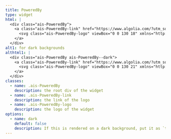 ```yaml
---
title: PoweredBy
type: widget
html: |
  <div class="ais-PoweredBy">
    <a class="ais-PoweredBy-link" href="https://www.algolia.com/?utm_source=react-instantsearch&amp;utm_medium=website&amp;utm_content=localhost&amp;utm_campaign=poweredby" target="_blank" aria-label="search by Algolia">
      <svg class="ais-PoweredBy-logo" viewBox="0 0 130 18" xmlns="http://www.w3.org/2000/svg"><defs><linearGradient x1="-36.868%" y1="134.936%" x2="129.432%" y2="-27.7%" id="a"><stop stop-color="#00AEFF" offset="0%"/><stop stop-color="#3369E7" offset="100%"/></linearGradient></defs><g fill="none" fill-rule="evenodd"><path d="M59.399.022h13.299a2.372 2.372 0 0 1 2.377 2.364V15.62a2.372 2.372 0 0 1-2.377 2.364H59.399a2.372 2.372 0 0 1-2.377-2.364V2.381A2.368 2.368 0 0 1 59.399.022z" fill="url(#a)"/><path d="M66.257 4.56c-2.815 0-5.1 2.272-5.1 5.078 0 2.806 2.284 5.072 5.1 5.072 2.815 0 5.1-2.272 5.1-5.078 0-2.806-2.279-5.072-5.1-5.072zm0 8.652c-1.983 0-3.593-1.602-3.593-3.574 0-1.972 1.61-3.574 3.593-3.574 1.983 0 3.593 1.602 3.593 3.574a3.582 3.582 0 0 1-3.593 3.574zm0-6.418v2.664c0 .076.082.131.153.093l2.377-1.226c.055-.027.071-.093.044-.147a2.96 2.96 0 0 0-2.465-1.487c-.055 0-.11.044-.11.104l.001-.001zm-3.33-1.956l-.312-.311a.783.783 0 0 0-1.106 0l-.372.37a.773.773 0 0 0 0 1.101l.307.305c.049.049.121.038.164-.011.181-.245.378-.479.597-.697.225-.223.455-.42.707-.599.055-.033.06-.109.016-.158h-.001zm5.001-.806v-.616a.781.781 0 0 0-.783-.779h-1.824a.78.78 0 0 0-.783.779v.632c0 .071.066.12.137.104a5.736 5.736 0 0 1 1.588-.223c.52 0 1.035.071 1.534.207a.106.106 0 0 0 .131-.104z" fill="#FFF"/><path d="M102.162 13.762c0 1.455-.372 2.517-1.123 3.193-.75.676-1.895 1.013-3.44 1.013-.564 0-1.736-.109-2.673-.316l.345-1.689c.783.163 1.819.207 2.361.207.86 0 1.473-.174 1.84-.523.367-.349.548-.866.548-1.553v-.349a6.374 6.374 0 0 1-.838.316 4.151 4.151 0 0 1-1.194.158 4.515 4.515 0 0 1-1.616-.278 3.385 3.385 0 0 1-1.254-.817 3.744 3.744 0 0 1-.811-1.351c-.192-.539-.29-1.504-.29-2.212 0-.665.104-1.498.307-2.054a3.925 3.925 0 0 1 .904-1.433 4.124 4.124 0 0 1 1.441-.926 5.31 5.31 0 0 1 1.945-.365c.696 0 1.337.087 1.961.191a15.86 15.86 0 0 1 1.588.332v8.456h-.001zm-5.954-4.206c0 .893.197 1.885.592 2.299.394.414.904.621 1.528.621.34 0 .663-.049.964-.142a2.75 2.75 0 0 0 .734-.332v-5.29a8.531 8.531 0 0 0-1.413-.18c-.778-.022-1.369.294-1.786.801-.411.507-.619 1.395-.619 2.223zm16.12 0c0 .719-.104 1.264-.318 1.858a4.389 4.389 0 0 1-.904 1.52c-.389.42-.854.746-1.402.975-.548.229-1.391.36-1.813.36-.422-.005-1.26-.125-1.802-.36a4.088 4.088 0 0 1-1.397-.975 4.486 4.486 0 0 1-.909-1.52 5.037 5.037 0 0 1-.329-1.858c0-.719.099-1.411.318-1.999.219-.588.526-1.09.92-1.509.394-.42.865-.741 1.402-.97a4.547 4.547 0 0 1 1.786-.338 4.69 4.69 0 0 1 1.791.338c.548.229 1.019.55 1.402.97.389.42.69.921.909 1.509.23.588.345 1.28.345 1.999h.001zm-2.191.005c0-.921-.203-1.689-.597-2.223-.394-.539-.948-.806-1.654-.806-.707 0-1.26.267-1.654.806-.394.539-.586 1.302-.586 2.223 0 .932.197 1.558.592 2.098.394.545.948.812 1.654.812.707 0 1.26-.272 1.654-.812.394-.545.592-1.166.592-2.098h-.001zm6.962 4.707c-3.511.016-3.511-2.822-3.511-3.274L113.583.926l2.142-.338v10.003c0 .256 0 1.88 1.375 1.885v1.792h-.001zm3.774 0h-2.153V5.072l2.153-.338v9.534zm-1.079-10.542c.718 0 1.304-.578 1.304-1.291 0-.714-.581-1.291-1.304-1.291-.723 0-1.304.578-1.304 1.291 0 .714.586 1.291 1.304 1.291zm6.431 1.013c.707 0 1.304.087 1.786.262.482.174.871.42 1.156.73.285.311.488.735.608 1.182.126.447.186.937.186 1.476v5.481a25.24 25.24 0 0 1-1.495.251c-.668.098-1.419.147-2.251.147a6.829 6.829 0 0 1-1.517-.158 3.213 3.213 0 0 1-1.178-.507 2.455 2.455 0 0 1-.761-.904c-.181-.37-.274-.893-.274-1.438 0-.523.104-.855.307-1.215.208-.36.487-.654.838-.883a3.609 3.609 0 0 1 1.227-.49 7.073 7.073 0 0 1 2.202-.103c.263.027.537.076.833.147v-.349c0-.245-.027-.479-.088-.697a1.486 1.486 0 0 0-.307-.583c-.148-.169-.34-.3-.581-.392a2.536 2.536 0 0 0-.915-.163c-.493 0-.942.06-1.353.131-.411.071-.75.153-1.008.245l-.257-1.749c.268-.093.668-.185 1.183-.278a9.335 9.335 0 0 1 1.66-.142l-.001-.001zm.181 7.731c.657 0 1.145-.038 1.484-.104v-2.168a5.097 5.097 0 0 0-1.978-.104c-.241.033-.46.098-.652.191a1.167 1.167 0 0 0-.466.392c-.121.169-.175.267-.175.523 0 .501.175.79.493.981.323.196.75.289 1.293.289h.001zM84.109 4.794c.707 0 1.304.087 1.786.262.482.174.871.42 1.156.73.29.316.487.735.608 1.182.126.447.186.937.186 1.476v5.481a25.24 25.24 0 0 1-1.495.251c-.668.098-1.419.147-2.251.147a6.829 6.829 0 0 1-1.517-.158 3.213 3.213 0 0 1-1.178-.507 2.455 2.455 0 0 1-.761-.904c-.181-.37-.274-.893-.274-1.438 0-.523.104-.855.307-1.215.208-.36.487-.654.838-.883a3.609 3.609 0 0 1 1.227-.49 7.073 7.073 0 0 1 2.202-.103c.257.027.537.076.833.147v-.349c0-.245-.027-.479-.088-.697a1.486 1.486 0 0 0-.307-.583c-.148-.169-.34-.3-.581-.392a2.536 2.536 0 0 0-.915-.163c-.493 0-.942.06-1.353.131-.411.071-.75.153-1.008.245l-.257-1.749c.268-.093.668-.185 1.183-.278a8.89 8.89 0 0 1 1.66-.142l-.001-.001zm.186 7.736c.657 0 1.145-.038 1.484-.104v-2.168a5.097 5.097 0 0 0-1.978-.104c-.241.033-.46.098-.652.191a1.167 1.167 0 0 0-.466.392c-.121.169-.175.267-.175.523 0 .501.175.79.493.981.318.191.75.289 1.293.289h.001zm8.682 1.738c-3.511.016-3.511-2.822-3.511-3.274L89.461.926l2.142-.338v10.003c0 .256 0 1.88 1.375 1.885v1.792h-.001z" fill="#182359"/><path d="M5.027 11.025c0 .698-.252 1.246-.757 1.644-.505.397-1.201.596-2.089.596-.888 0-1.615-.138-2.181-.414v-1.214c.358.168.739.301 1.141.397.403.097.778.145 1.125.145.508 0 .884-.097 1.125-.29a.945.945 0 0 0 .363-.779.978.978 0 0 0-.333-.747c-.222-.204-.68-.446-1.375-.725-.716-.29-1.221-.621-1.515-.994-.294-.372-.44-.82-.44-1.343 0-.655.233-1.171.698-1.547.466-.376 1.09-.564 1.875-.564.752 0 1.5.165 2.245.494l-.408 1.047c-.698-.294-1.321-.44-1.869-.44-.415 0-.73.09-.945.271a.89.89 0 0 0-.322.717c0 .204.043.379.129.524.086.145.227.282.424.411.197.129.551.299 1.063.51.577.24.999.464 1.268.671.269.208.466.442.591.704.125.261.188.569.188.924l-.001.002zm3.98 2.24c-.924 0-1.646-.269-2.167-.808-.521-.539-.782-1.281-.782-2.226 0-.97.242-1.733.725-2.288.483-.555 1.148-.833 1.993-.833.784 0 1.404.238 1.858.714.455.476.682 1.132.682 1.966v.682H7.357c.018.577.174 1.02.467 1.329.294.31.707.465 1.241.465.351 0 .678-.033.98-.099a5.1 5.1 0 0 0 .975-.33v1.026a3.865 3.865 0 0 1-.935.312 5.723 5.723 0 0 1-1.08.091l.002-.001zm-.231-5.199c-.401 0-.722.127-.964.381s-.386.625-.432 1.112h2.696c-.007-.491-.125-.862-.354-1.115-.229-.252-.544-.379-.945-.379l-.001.001zm7.692 5.092l-.252-.827h-.043c-.286.362-.575.608-.865.739-.29.131-.662.196-1.117.196-.584 0-1.039-.158-1.367-.473-.328-.315-.491-.761-.491-1.337 0-.612.227-1.074.682-1.386.455-.312 1.148-.482 2.079-.51l1.026-.032v-.317c0-.38-.089-.663-.266-.851-.177-.188-.452-.282-.824-.282-.304 0-.596.045-.876.134a6.68 6.68 0 0 0-.806.317l-.408-.902a4.414 4.414 0 0 1 1.058-.384 4.856 4.856 0 0 1 1.085-.132c.756 0 1.326.165 1.711.494.385.329.577.847.577 1.552v4.002h-.902l-.001-.001zm-1.88-.859c.458 0 .826-.128 1.104-.384.278-.256.416-.615.416-1.077v-.516l-.763.032c-.594.021-1.027.121-1.297.298s-.406.448-.406.814c0 .265.079.47.236.615.158.145.394.218.709.218h.001zm7.557-5.189c.254 0 .464.018.628.054l-.124 1.176a2.383 2.383 0 0 0-.559-.064c-.505 0-.914.165-1.227.494-.313.329-.47.757-.47 1.284v3.105h-1.262V7.218h.988l.167 1.047h.064c.197-.354.454-.636.771-.843a1.83 1.83 0 0 1 1.023-.312h.001zm4.125 6.155c-.899 0-1.582-.262-2.049-.787-.467-.525-.701-1.277-.701-2.259 0-.999.244-1.767.733-2.304.489-.537 1.195-.806 2.119-.806.627 0 1.191.116 1.692.349l-.381 1.015c-.534-.208-.974-.312-1.321-.312-1.028 0-1.542.682-1.542 2.046 0 .666.128 1.166.384 1.501.256.335.631.502 1.125.502a3.23 3.23 0 0 0 1.595-.419v1.101a2.53 2.53 0 0 1-.722.285 4.356 4.356 0 0 1-.932.086v.002zm8.277-.107h-1.268V9.506c0-.458-.092-.8-.277-1.026-.184-.226-.477-.338-.878-.338-.53 0-.919.158-1.168.475-.249.317-.373.848-.373 1.593v2.949h-1.262V4.801h1.262v2.122c0 .34-.021.704-.064 1.09h.081a1.76 1.76 0 0 1 .717-.666c.306-.158.663-.236 1.072-.236 1.439 0 2.159.725 2.159 2.175v3.873l-.001-.001zm7.649-6.048c.741 0 1.319.269 1.732.806.414.537.62 1.291.62 2.261 0 .974-.209 1.732-.628 2.275-.419.542-1.001.814-1.746.814-.752 0-1.336-.27-1.751-.811h-.086l-.231.704h-.945V4.801h1.262v1.987l-.021.655-.032.553h.054c.401-.591.992-.886 1.772-.886zm-.328 1.031c-.508 0-.875.149-1.098.448-.224.299-.339.799-.346 1.501v.086c0 .723.115 1.247.344 1.571.229.324.603.486 1.123.486.448 0 .787-.177 1.018-.532.231-.354.346-.867.346-1.536 0-1.35-.462-2.025-1.386-2.025l-.001.001zm3.244-.924h1.375l1.209 3.368c.183.48.304.931.365 1.354h.043c.032-.197.091-.436.177-.717.086-.281.541-1.616 1.364-4.004h1.364l-2.541 6.73c-.462 1.235-1.232 1.853-2.31 1.853-.279 0-.551-.03-.816-.091v-.999c.19.043.406.064.65.064.609 0 1.037-.353 1.284-1.058l.22-.559-2.385-5.941h.001z" fill="#1D3657"/></g></svg>
    </a>
  </div>
alt1: for dark backgrounds
althtml1: |
  <div class="ais-PoweredBy ais-PoweredBy--dark">
    <a class="ais-PoweredBy-link" href="https://www.algolia.com/?utm_source=react-instantsearch&amp;utm_medium=website&amp;utm_content=localhost&amp;utm_campaign=poweredby" target="_blank" aria-label="search by Algolia">
      <svg class="ais-PoweredBy-logo" viewBox="0 0 130 21" xmlns="http://www.w3.org/2000/svg"><path d="M96.667 15.57c0 1.719-.44 2.974-1.327 3.773-.887.799-2.24 1.197-4.066 1.197-.666 0-2.051-.129-3.159-.373l.408-1.997c.925.193 2.15.245 2.79.245 1.017 0 1.741-.206 2.175-.618.433-.412.647-1.023.647-1.835v-.413a7.533 7.533 0 0 1-.99.374c-.408.123-.88.186-1.411.186-.7 0-1.333-.11-1.91-.328a4 4 0 0 1-1.482-.966 4.424 4.424 0 0 1-.958-1.596c-.227-.637-.343-1.778-.343-2.615 0-.785.123-1.77.363-2.427a4.638 4.638 0 0 1 1.068-1.694c.466-.47 1.035-.83 1.703-1.094a6.276 6.276 0 0 1 2.299-.431c.822 0 1.58.103 2.317.225a18.7 18.7 0 0 1 1.877.393v9.993h-.001zm-7.037-4.971c0 1.055.233 2.227.7 2.717.466.489 1.068.733 1.806.733.402 0 .783-.057 1.139-.167.356-.11.64-.24.867-.393V7.237c-.18-.039-.938-.192-1.67-.212-.919-.026-1.617.347-2.11.946-.486.6-.732 1.649-.732 2.628zm19.051 0a6.07 6.07 0 0 1-.376 2.195 5.186 5.186 0 0 1-1.068 1.797c-.46.496-1.01.881-1.657 1.152-.648.27-1.644.425-2.143.425-.498-.005-1.489-.147-2.13-.425a4.831 4.831 0 0 1-1.65-1.152 5.302 5.302 0 0 1-1.074-1.797 5.953 5.953 0 0 1-.39-2.195c0-.85.118-1.668.377-2.363a5.233 5.233 0 0 1 1.087-1.783 4.855 4.855 0 0 1 1.657-1.147c.64-.27 1.346-.4 2.11-.4.764 0 1.47.136 2.117.4.648.271 1.204.65 1.657 1.147.46.496.815 1.088 1.074 1.783.272.695.408 1.513.408 2.363h.001zm-2.59.005c0-1.088-.24-1.996-.705-2.627-.465-.637-1.12-.952-1.954-.952-.836 0-1.49.315-1.955.952-.466.637-.693 1.539-.693 2.627 0 1.102.233 1.842.7 2.48.466.644 1.12.96 1.955.96s1.489-.322 1.954-.96c.466-.644.7-1.378.7-2.48h-.001zm8.229 5.563c-4.15.02-4.15-3.335-4.15-3.869L110.164.399 112.696 0v11.822c0 .302 0 2.222 1.625 2.227v2.118h-.001zm4.46 0h-2.545V5.3l2.545-.4v11.268zM117.505 3.71c.848 0 1.54-.684 1.54-1.526a1.53 1.53 0 0 0-1.54-1.526 1.53 1.53 0 0 0-1.541 1.526c0 .844.692 1.526 1.54 1.526zm7.6 1.197c.835 0 1.541.103 2.11.31.57.205 1.03.496 1.367.862.337.368.575.869.718 1.397.15.528.22 1.107.22 1.744v6.478c-.389.084-.977.18-1.767.297-.79.115-1.677.173-2.66.173a8.07 8.07 0 0 1-1.793-.186 3.797 3.797 0 0 1-1.392-.6 2.901 2.901 0 0 1-.9-1.068c-.213-.437-.323-1.055-.323-1.7 0-.618.123-1.01.363-1.435.246-.426.575-.773.99-1.044.42-.27.9-.463 1.45-.579a8.359 8.359 0 0 1 1.722-.174c.279 0 .57.02.88.052.311.032.635.09.985.174v-.412c0-.29-.032-.567-.104-.824a1.756 1.756 0 0 0-.363-.69 1.694 1.694 0 0 0-.686-.462 2.997 2.997 0 0 0-1.082-.193c-.582 0-1.113.07-1.599.155a7.43 7.43 0 0 0-1.191.29l-.304-2.068c.317-.11.79-.218 1.398-.328.609-.11 1.262-.168 1.962-.168l-.001-.001zm.214 9.136c.776 0 1.353-.045 1.754-.123v-2.562a6.024 6.024 0 0 0-1.49-.187c-.278 0-.563.02-.848.064a2.561 2.561 0 0 0-.77.226 1.38 1.38 0 0 0-.551.463c-.143.2-.207.316-.207.618 0 .593.207.934.583 1.16.381.231.886.341 1.528.341zM75.33 4.971c.836 0 1.542.103 2.111.31.57.205 1.03.496 1.366.862.343.374.576.869.719 1.397a6.4 6.4 0 0 1 .22 1.744v6.478c-.39.084-.978.18-1.767.297-.79.115-1.677.173-2.66.173a8.07 8.07 0 0 1-1.793-.186 3.797 3.797 0 0 1-1.392-.6 2.901 2.901 0 0 1-.9-1.068c-.214-.437-.324-1.055-.324-1.7 0-.618.123-1.01.363-1.435.246-.426.576-.773.99-1.044.421-.27.9-.463 1.45-.579a8.359 8.359 0 0 1 1.723-.174c.279 0 .57.02.88.052.304.032.635.09.985.174V9.26c0-.29-.032-.567-.104-.824a1.756 1.756 0 0 0-.363-.69 1.694 1.694 0 0 0-.687-.462 2.997 2.997 0 0 0-1.081-.193 9.17 9.17 0 0 0-1.6.155 7.43 7.43 0 0 0-1.19.29l-.304-2.068c.316-.11.79-.218 1.398-.328a10.507 10.507 0 0 1 1.962-.168l-.002-.001zm.22 9.142c.777 0 1.353-.045 1.754-.123v-2.562a6.024 6.024 0 0 0-1.49-.187c-.278 0-.563.02-.848.064a2.561 2.561 0 0 0-.77.226 1.38 1.38 0 0 0-.55.463c-.144.2-.208.316-.208.618 0 .592.207.934.583 1.16.376.225.886.341 1.528.341h.001zm10.26 2.054c-4.149.02-4.149-3.335-4.149-3.869L81.657.399 84.188 0v11.822c0 .302 0 2.222 1.625 2.227v2.118h-.001zM6.524 12.713c0 .906-.328 1.617-.984 2.133-.654.515-1.558.774-2.71.774-1.153 0-2.096-.178-2.83-.536v-1.576c.464.219.958.39 1.48.515.523.126 1.01.188 1.462.188.659 0 1.146-.125 1.46-.375.313-.251.47-.588.47-1.01a1.27 1.27 0 0 0-.432-.97c-.288-.265-.883-.578-1.784-.94-.93-.377-1.585-.807-1.966-1.29C.31 9.143.118 8.562.118 7.884c0-.851.303-1.52.907-2.008.604-.488 1.414-.732 2.432-.732.976 0 1.946.214 2.913.642l-.53 1.36c-.906-.381-1.714-.573-2.425-.573-.538 0-.947.117-1.226.352-.28.236-.419.545-.419.93 0 .265.056.492.168.68.111.188.296.366.55.533.256.168.716.388 1.381.662.748.31 1.297.601 1.645.87.349.27.604.575.767.914.163.34.244.74.244 1.199h-.001zm5.164 2.906c-1.198 0-2.137-.35-2.813-1.05-.676-.7-1.014-1.662-1.014-2.89 0-1.259.314-2.248.941-2.968.628-.72 1.49-1.08 2.586-1.08 1.018 0 1.821.308 2.412.927.59.618.885 1.467.885 2.551v.885H9.548c.024.748.226 1.324.606 1.726.38.402.918.602 1.61.602.455 0 .88-.042 1.271-.128a6.69 6.69 0 0 0 1.265-.43v1.331c-.4.19-.804.325-1.213.405a7.42 7.42 0 0 1-1.4.118h.001zm-.3-6.747c-.52 0-.937.165-1.252.495-.313.33-.5.81-.56 1.443h3.498c-.009-.637-.163-1.12-.46-1.446-.297-.328-.706-.492-1.226-.492zm9.98 6.607l-.327-1.073h-.055c-.373.47-.746.789-1.123.959-.376.17-.86.254-1.45.254-.758 0-1.349-.205-1.774-.613-.426-.41-.638-.987-.638-1.735 0-.795.295-1.395.885-1.8.59-.403 1.489-.624 2.697-.66l1.33-.042v-.412c0-.492-.114-.86-.345-1.105-.23-.243-.586-.366-1.07-.366a3.7 3.7 0 0 0-1.135.174 8.434 8.434 0 0 0-1.046.411l-.53-1.171a5.723 5.723 0 0 1 1.374-.499c.498-.113.967-.17 1.408-.17.98 0 1.72.214 2.219.642.5.428.75 1.099.75 2.014v5.192h-1.172.002zm-2.439-1.115c.595 0 1.072-.167 1.433-.499.36-.332.54-.798.54-1.397V11.8l-.99.042c-.771.028-1.331.157-1.682.386-.351.23-.526.582-.526 1.055 0 .344.101.61.306.798.204.188.51.283.92.283zm9.807-6.733c.33 0 .601.024.815.07l-.16 1.527a3.109 3.109 0 0 0-.725-.084c-.655 0-1.186.214-1.593.641-.406.428-.61.984-.61 1.667v4.029h-1.638V7.77h1.283l.216 1.36h.084c.255-.46.588-.825 1-1.095.41-.27.853-.404 1.327-.404V7.63zm5.352 7.988c-1.166 0-2.052-.34-2.659-1.021-.606-.68-.91-1.658-.91-2.931 0-1.297.317-2.293.952-2.99.634-.697 1.55-1.046 2.75-1.046.813 0 1.544.151 2.196.453L35.92 9.4c-.692-.27-1.263-.404-1.714-.404-1.334 0-2.001.885-2.001 2.656 0 .864.166 1.514.498 1.947.333.435.82.652 1.461.652.73 0 1.42-.181 2.07-.544v1.429a3.259 3.259 0 0 1-.936.37 5.618 5.618 0 0 1-1.21.11v.002zm10.74-.14h-1.644V10.74c0-.594-.12-1.038-.36-1.33-.238-.293-.619-.44-1.139-.44-.688 0-1.192.206-1.516.617-.323.411-.485 1.1-.485 2.067v3.827h-1.638V4.635h1.638V7.39c0 .442-.028.913-.084 1.414h.104c.224-.372.533-.66.93-.864.398-.204.86-.306 1.391-.306 1.869 0 2.803.941 2.803 2.824v5.025-.003zm9.926-7.848c.962 0 1.71.349 2.247 1.046.537.697.805 1.675.805 2.934 0 1.264-.272 2.248-.815 2.953-.544.704-1.299 1.055-2.266 1.055-.976 0-1.733-.351-2.272-1.053h-.111l-.3.913h-1.227V4.634h1.638v2.579c0 .19-.01.474-.029.85l-.041.718h.07c.52-.767 1.287-1.15 2.3-1.15zm-.426 1.338c-.66 0-1.134.194-1.425.581-.29.388-.44 1.038-.45 1.948v.111c0 .938.15 1.618.446 2.039.298.42.783.63 1.458.63.58 0 1.02-.23 1.32-.69.301-.46.45-1.123.45-1.993 0-1.752-.6-2.627-1.799-2.627zm4.21-1.199h1.784l1.569 4.37c.237.624.394 1.209.474 1.757h.055c.041-.255.118-.566.23-.93.112-.365.703-2.097 1.77-5.197h1.771l-3.297 8.734c-.6 1.603-1.599 2.405-2.997 2.405a4.71 4.71 0 0 1-1.059-.118v-1.297c.246.056.527.084.844.084.79 0 1.345-.457 1.666-1.373l.286-.724-3.095-7.71h-.001z" fill="#FFF" fill-rule="evenodd"/></svg>
    </a>
  </div>
classes:
  - name: .ais-PoweredBy
    description: the root div of the widget
  - name: .ais-PoweredBy-link
    description: the link of the logo
  - name: .ais-PoweredBy-logo
    description: the logo of the widget
options:
  - name: dark
    default: false
    description: If this is rendered on a dark background, put it as `true`
---
```

